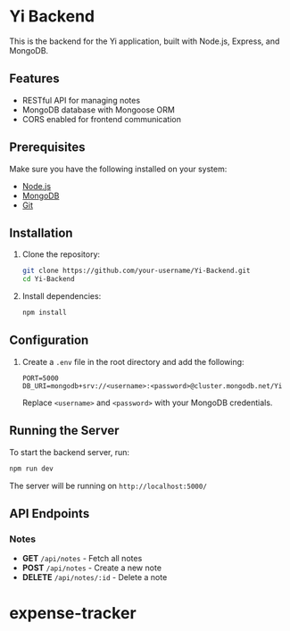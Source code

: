 # Yi Backend

This is the backend for the Yi application, built with Node.js, Express, and MongoDB.

## Features
- RESTful API for managing notes
- MongoDB database with Mongoose ORM
- CORS enabled for frontend communication

## Prerequisites
Make sure you have the following installed on your system:
- [Node.js](https://nodejs.org/)
- [MongoDB](https://www.mongodb.com/)
- [Git](https://git-scm.com/)

## Installation

1. Clone the repository:
   ```sh
   git clone https://github.com/your-username/Yi-Backend.git
   cd Yi-Backend
   ```
2. Install dependencies:
   ```sh
   npm install
   ```

## Configuration

1. Create a `.env` file in the root directory and add the following:
   ```env
   PORT=5000
   DB_URI=mongodb+srv://<username>:<password>@cluster.mongodb.net/Yi
   ```
   Replace `<username>` and `<password>` with your MongoDB credentials.

## Running the Server

To start the backend server, run:
```sh
npm run dev
```
The server will be running on `http://localhost:5000/`

## API Endpoints

### Notes
- **GET** `/api/notes` - Fetch all notes
- **POST** `/api/notes` - Create a new note
- **DELETE** `/api/notes/:id` - Delete a note
# expense-tracker
